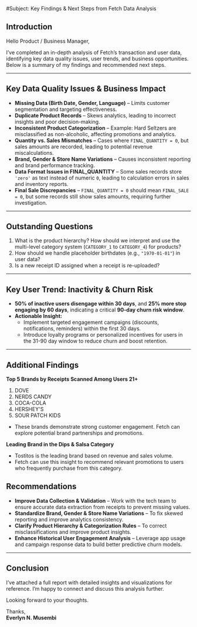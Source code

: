 #Subject: Key Findings & Next Steps from Fetch Data Analysis

## Introduction  
Hello Product / Business Manager,  

I’ve completed an in-depth analysis of Fetch’s transaction and user data, identifying key data quality issues, user trends, and business opportunities. Below is a summary of my findings and recommended next steps.  

---

## Key Data Quality Issues & Business Impact  
- **Missing Data (Birth Date, Gender, Language)** – Limits customer segmentation and targeting effectiveness.  
- **Duplicate Product Records** – Skews analytics, leading to incorrect insights and poor decision-making.  
- **Inconsistent Product Categorization** – Example: Hard Seltzers are misclassified as non-alcoholic, affecting promotions and analytics.  
- **Quantity vs. Sales Mismatches** – Cases where `FINAL_QUANTITY = 0`, but sales amounts are recorded, leading to potential revenue miscalculations.  
- **Brand, Gender & Store Name Variations** – Causes inconsistent reporting and brand performance tracking.  
- **Data Format Issues in FINAL_QUANTITY** – Some sales records store `'zero'` as text instead of numeric `0`, leading to calculation errors in sales and inventory reports.  
- **Final Sale Discrepancies** – `FINAL_QUANTITY = 0` should mean `FINAL_SALE = 0`, but some records still show sales amounts, requiring further investigation.  

---

## Outstanding Questions  
1. What is the product hierarchy? How should we interpret and use the multi-level category system (`CATEGORY_1` to `CATEGORY_4`) for products?  
2. How should we handle placeholder birthdates (e.g., `"1970-01-01"`) in user data?
3. Is a new receipt ID assigned when a receipt is re-uploaded?    

---

## Key User Trend: Inactivity & Churn Risk  
- **50% of inactive users disengage within 30 days**, and **25% more stop engaging by 60 days**, indicating a critical **90-day churn risk window**.  
- **Actionable Insight:**  
  - Implement targeted engagement campaigns (discounts, notifications, reminders) within the first 30 days.  
  - Introduce loyalty programs or personalized incentives for users in the 31-90 day window to reduce churn and boost retention.  

---
## Additional Findings
**Top 5 Brands by Receipts Scanned Among Users 21+**
  1. DOVE
  2. NERDS CANDY
  3. COCA-COLA
  4. HERSHEY'S
  5. SOUR PATCH KIDS
- These brands demonstrate strong customer engagement. Fetch can explore potential brand partnerships and promotions.

**Leading Brand in the Dips & Salsa Category**
  - Tostitos is the leading brand based on revenue and sales volume.
  - Fetch can use this insight to recommend relevant promotions to users who frequently purchase from this category.

## Recommendations  
- **Improve Data Collection & Validation** – Work with the tech team to ensure accurate data extraction from receipts to prevent missing values.  
- **Standardize Brand, Gender & Store Name Variations** – To fix skewed reporting and improve analytics consistency.  
- **Clarify Product Hierarchy & Categorization Rules** – To correct misclassifications and improve product insights.  
- **Enhance Historical User Engagement Analysis** – Leverage app usage and campaign response data to build better predictive churn models.  

---

## Conclusion  
I’ve attached a full report with detailed insights and visualizations for reference. I’m happy to connect and discuss this analysis further.  

Looking forward to your thoughts.  

Thanks,  
**Everlyn N. Musembi**  
